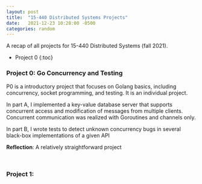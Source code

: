 ```yaml
---
layout: post
title:  "15-440 Distributed Systems Projects"
date:   2021-12-23 10:28:00 -0500
categories: random
---
```


A recap of all projects for 15-440 Distributed Systems (fall 2021).

- Project 0
{:toc}

### Project 0: Go Concurrency and Testing

P0 is a introductory project that focuses on Golang basics, including concurrency, socket programming, and testing. It is an individual project.

In part A, I implemented a key-value database server that supports concurrent access and modification of messages from multiple clients. Concurrent communication was realized with Goroutines and channels only.

In part B, I wrote tests to detect unknown concurrency bugs in several black-box implementations of a given API

**Reflection**: A relatively straightforward project

<br />

### Project 1:

